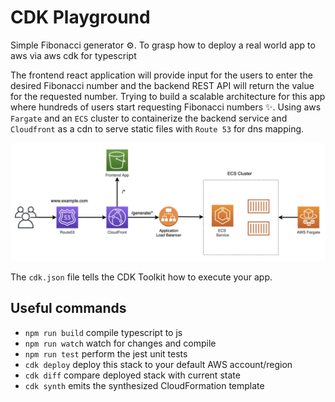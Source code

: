 # CDK Playground
Simple Fibonacci generator ⚙️. To grasp how to deploy a real world app to aws via aws cdk for typescript

The frontend react application will provide input for the users to enter the desired Fibonacci number and the backend REST API will return the value for the requested number. Trying to build a scalable architecture for this app where hundreds of users start requesting Fibonacci numbers ✨. Using aws `Fargate` and an `ECS` cluster to containerize the backend service and `Cloudfront` as a cdn to serve static files with `Route 53` for dns mapping.

![alt text](./images/infra.png)

The `cdk.json` file tells the CDK Toolkit how to execute your app.

## Useful commands

* `npm run build`   compile typescript to js
* `npm run watch`   watch for changes and compile
* `npm run test`    perform the jest unit tests
* `cdk deploy`      deploy this stack to your default AWS account/region
* `cdk diff`        compare deployed stack with current state
* `cdk synth`       emits the synthesized CloudFormation template

